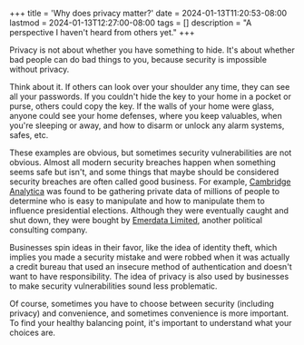 +++
title = 'Why does privacy matter?'
date = 2024-01-13T11:20:53-08:00
lastmod = 2024-01-13T12:27:00-08:00
tags = []
description = "A perspective I haven't heard from others yet."
+++

Privacy is not about whether you have something to hide. It's about whether bad people can do bad things to you, because security is impossible without privacy.

Think about it. If others can look over your shoulder any time, they can see all your passwords. If you couldn't hide the key to your home in a pocket or purse, others could copy the key. If the walls of your home were glass, anyone could see your home defenses, where you keep valuables, when you're sleeping or away, and how to disarm or unlock any alarm systems, safes, etc.

These examples are obvious, but sometimes security vulnerabilities are not obvious. Almost all modern security breaches happen when something seems safe but isn't, and some things that maybe should be considered security breaches are often called good business. For example, [Cambridge Analytica](https://en.wikipedia.org/wiki/Cambridge_Analytica) was found to be gathering private data of millions of people to determine who is easy to manipulate and how to manipulate them to influence presidential elections. Although they were eventually caught and shut down, they were bought by [Emerdata Limited](https://en.wikipedia.org/wiki/Emerdata_Limited), another political consulting company.

Businesses spin ideas in their favor, like the idea of identity theft, which implies you made a security mistake and were robbed when it was actually a credit bureau that used an insecure method of authentication and doesn't want to have responsibility. The idea of privacy is also used by businesses to make security vulnerabilities sound less problematic.

Of course, sometimes you have to choose between security (including privacy) and convenience, and sometimes convenience is more important. To find your healthy balancing point, it's important to understand what your choices are.
